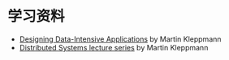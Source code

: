 # 学习资料

- [Designing Data-Intensive Applications](https://book.douban.com/subject/26197294/) by Martin Kleppmann
- [Distributed Systems lecture series](https://www.youtube.com/playlist?list=PLeKd45zvjcDFUEv_ohr_HdUFe97RItdiB) by Martin Kleppmann